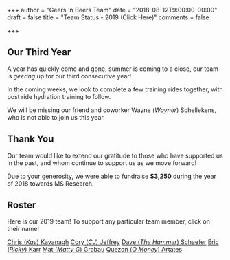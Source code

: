+++
author = "Geers 'n Beers Team"
date = "2018-08-12T9:00:00-00:00"
draft = false
title = "Team Status - 2019 (Click Here)"
comments = false

+++

## Our Third Year
A year has quickly come and gone, summer is coming to a close, our team is *geering* up for our third consecutive year!

In the coming weeks, we look to complete a few training rides together, with post ride hydration training to follow.

We will be missing our friend and coworker Wayne (*Wayner*) Schellekens, who is not able to join us this year.

## Thank You
Our team would like to extend our gratitude to those who have supported us in the past, and whom continue to support us as we move forward!

Due to your generosity, we were able to fundraise **$3,250** during the year of 2018 towards MS Research.

## Roster
Here is our 2019 team! To support any particular team member, click on their name!

[Chris (*Kav*) Kavanagh](http://mssoc.convio.net/site/TR/BikeTour/ManitobaDivision?px=2926119&pg=personal&fr_id=6520)
[Cory (*CJ*) Jeffrey](http://mssoc.convio.net/site/TR/BikeTour/ManitobaDivision?px=2713571&pg=personal&fr_id=6520)
[Dave (*The Hammer*) Schaefer](http://mssoc.convio.net/site/TR/BikeTour/ManitobaDivision?px=2714420&pg=personal&fr_id=6520)
[Eric (*Ricky*) Karr](http://mssoc.convio.net/site/TR/BikeTour/ManitobaDivision?px=2713558&pg=personal&fr_id=6520)
[Mat (*Matty G*) Grabau](http://mssoc.convio.net/site/TR/BikeTour/ManitobaDivision?px=1246351&pg=personal&fr_id=6520)
[Quezon (*Q Money*) Artates](http://mssoc.convio.net/site/TR/BikeTour/ManitobaDivision?px=2926141&pg=personal&fr_id=6520)